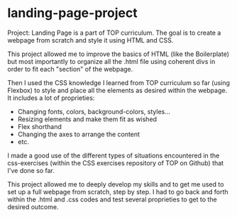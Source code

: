 # landing-page-project

Project: Landing Page is a part of TOP curriculum. The goal is to create a webpage from scratch and style it using HTML and CSS. 

This project allowed me to improve the basics of HTML (like the Boilerplate) but most importantly to organize all the .html file using coherent divs in order to fit each "section" of the webpage.

Then I used the CSS knowledge I learned from TOP curriculum so far (using Flexbox) to style and place all the elements as desired within the webpage. It includes a lot of proprieties:
- Changing fonts, colors, background-colors, styles...
- Resizing elements and make them fit as wished
- Flex shorthand
- Changing the axes to arrange the content
- etc.

I made a good use of the different types of situations encountered in the css-exercises (within the CSS exercises repository of TOP on Github) that I've done so far.

This project allowed me to deeply develop my skills and to get me used to set up a full webpage from scratch, step by step. I had to go back and forth within the .html and .css codes and test several proprieties to get to the desired outcome. 